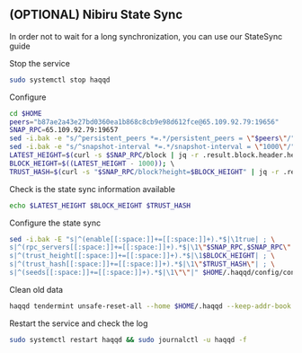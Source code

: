## (OPTIONAL) Nibiru State Sync

In order not to wait for a long synchronization, you can use our StateSync guide

Stop the service 

~~~bash
sudo systemctl stop haqqd
~~~

Configure

~~~bash
cd $HOME 
peers="b87ae2a43e27bd0360ea1b868c8cb9e98d612fce@65.109.92.79:19656"  
SNAP_RPC=65.109.92.79:19657
sed -i.bak -e "s/^persistent_peers *=.*/persistent_peers = \"$peers\"/" $HOME/.haqqd/config/config.toml 
sed -i.bak -e "s/^snapshot-interval *=.*/snapshot-interval = \"1000\"/" $HOME/.haqqd/config/app.toml 
LATEST_HEIGHT=$(curl -s $SNAP_RPC/block | jq -r .result.block.header.height); \ 
BLOCK_HEIGHT=$((LATEST_HEIGHT - 1000)); \ 
TRUST_HASH=$(curl -s "$SNAP_RPC/block?height=$BLOCK_HEIGHT" | jq -r .result.block_id.hash) 
~~~

Check is the state sync information available

~~~bash
echo $LATEST_HEIGHT $BLOCK_HEIGHT $TRUST_HASH
~~~

Configure the state sync
~~~bash
sed -i.bak -E "s|^(enable[[:space:]]+=[[:space:]]+).*$|\1true| ; \
s|^(rpc_servers[[:space:]]+=[[:space:]]+).*$|\1\"$SNAP_RPC,$SNAP_RPC\"| ; \
s|^(trust_height[[:space:]]+=[[:space:]]+).*$|\1$BLOCK_HEIGHT| ; \
s|^(trust_hash[[:space:]]+=[[:space:]]+).*$|\1\"$TRUST_HASH\"| ; \
s|^(seeds[[:space:]]+=[[:space:]]+).*$|\1\"\"|" $HOME/.haqqd/config/config.toml
~~~

Clean old data

~~~bash
haqqd tendermint unsafe-reset-all --home $HOME/.haqqd --keep-addr-book
~~~
Restart the service and check the log

~~~bash
sudo systemctl restart haqqd && sudo journalctl -u haqqd -f
~~~

